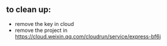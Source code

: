 ## to clean up:
- remove the key in cloud
- remove the project in https://cloud.weixin.qq.com/cloudrun/service/express-bf6j